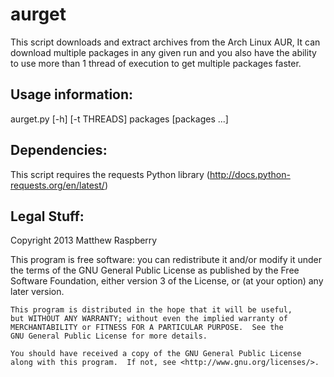 aurget
======

This script downloads and extract archives from the Arch Linux AUR,
It can download multiple packages in any given run and you also have the ability
to use more than 1 thread of execution to get multiple packages faster.

Usage information:
------------------
aurget.py [-h] [-t THREADS] packages [packages ...]
                        
Dependencies:
-------------
This script requires the requests Python library (http://docs.python-requests.org/en/latest/)

Legal Stuff:
------------
Copyright 2013 Matthew Raspberry

This program is free software: you can redistribute it and/or modify
    it under the terms of the GNU General Public License as published by
    the Free Software Foundation, either version 3 of the License, or
    (at your option) any later version.
    
    This program is distributed in the hope that it will be useful,
    but WITHOUT ANY WARRANTY; without even the implied warranty of
    MERCHANTABILITY or FITNESS FOR A PARTICULAR PURPOSE.  See the
    GNU General Public License for more details.
    
    You should have received a copy of the GNU General Public License
    along with this program.  If not, see <http://www.gnu.org/licenses/>.

